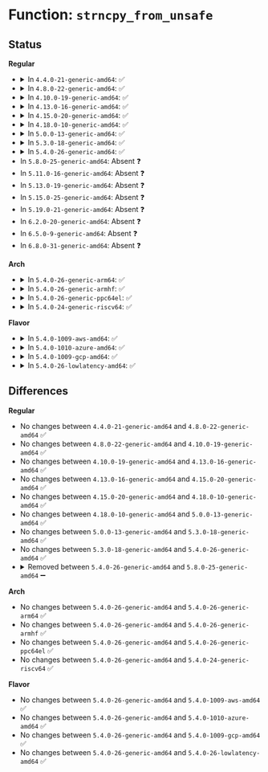 # Function: <code>strncpy_from_unsafe</code>

## Status
<b>Regular</b>
<ul>
<li>
<details>
<summary>In <code>4.4.0-21-generic-amd64</code>: ✅</summary>

```c
long int strncpy_from_unsafe(char * dst, const void * unsafe_addr, long int count)
```

```json
{
  "name": "strncpy_from_unsafe",
  "collision_type": "Unique Global",
  "inline_type": "No",
  "funcs": [
    {
      "addr": 18446744071580489248,
      "name": "strncpy_from_unsafe",
      "external": true,
      "loc": "mm/maccess.c:86",
      "file": "mm/maccess.c",
      "inline": "seen, unknown",
      "caller_inline": [],
      "caller_func": [
        "kernel/trace/bpf_trace.c:bpf_trace_printk",
        "kernel/trace/trace_kprobe.c:fetch_memory_string"
      ]
    }
  ],
  "symbols": [
    {
      "addr": 18446744071580489248,
      "name": "strncpy_from_unsafe",
      "section": ".text",
      "bind": "STB_GLOBAL",
      "size": 225
    }
  ]
}
```
</details>
</li>
<li>
<details>
<summary>In <code>4.8.0-22-generic-amd64</code>: ✅</summary>

```c
long int strncpy_from_unsafe(char * dst, const void * unsafe_addr, long int count)
```

```json
{
  "name": "strncpy_from_unsafe",
  "collision_type": "Unique Global",
  "inline_type": "No",
  "funcs": [
    {
      "addr": 18446744071580573248,
      "name": "strncpy_from_unsafe",
      "external": true,
      "loc": "mm/maccess.c:86",
      "file": "mm/maccess.c",
      "inline": "seen, unknown",
      "caller_inline": [],
      "caller_func": [
        "kernel/trace/bpf_trace.c:bpf_trace_printk",
        "kernel/trace/trace_kprobe.c:fetch_memory_string"
      ]
    }
  ],
  "symbols": [
    {
      "addr": 18446744071580573248,
      "name": "strncpy_from_unsafe",
      "section": ".text",
      "bind": "STB_GLOBAL",
      "size": 229
    }
  ]
}
```
</details>
</li>
<li>
<details>
<summary>In <code>4.10.0-19-generic-amd64</code>: ✅</summary>

```c
long int strncpy_from_unsafe(char * dst, const void * unsafe_addr, long int count)
```

```json
{
  "name": "strncpy_from_unsafe",
  "collision_type": "Unique Global",
  "inline_type": "No",
  "funcs": [
    {
      "addr": 18446744071580639680,
      "name": "strncpy_from_unsafe",
      "external": true,
      "loc": "mm/maccess.c:86",
      "file": "mm/maccess.c",
      "inline": "seen, unknown",
      "caller_inline": [],
      "caller_func": [
        "kernel/trace/bpf_trace.c:bpf_trace_printk",
        "kernel/trace/trace_kprobe.c:fetch_memory_string"
      ]
    }
  ],
  "symbols": [
    {
      "addr": 18446744071580639680,
      "name": "strncpy_from_unsafe",
      "section": ".text",
      "bind": "STB_GLOBAL",
      "size": 229
    }
  ]
}
```
</details>
</li>
<li>
<details>
<summary>In <code>4.13.0-16-generic-amd64</code>: ✅</summary>

```c
long int strncpy_from_unsafe(char * dst, const void * unsafe_addr, long int count)
```

```json
{
  "name": "strncpy_from_unsafe",
  "collision_type": "Unique Global",
  "inline_type": "No",
  "funcs": [
    {
      "addr": 18446744071580672224,
      "name": "strncpy_from_unsafe",
      "external": true,
      "loc": "mm/maccess.c:86",
      "file": "mm/maccess.c",
      "inline": "seen, unknown",
      "caller_inline": [],
      "caller_func": [
        "kernel/trace/bpf_trace.c:bpf_probe_read_str",
        "kernel/trace/bpf_trace.c:bpf_trace_printk",
        "kernel/trace/trace_kprobe.c:fetch_memory_string"
      ]
    }
  ],
  "symbols": [
    {
      "addr": 18446744071580672224,
      "name": "strncpy_from_unsafe",
      "section": ".text",
      "bind": "STB_GLOBAL",
      "size": 156
    }
  ]
}
```
</details>
</li>
<li>
<details>
<summary>In <code>4.15.0-20-generic-amd64</code>: ✅</summary>

```c
long int strncpy_from_unsafe(char * dst, const void * unsafe_addr, long int count)
```

```json
{
  "name": "strncpy_from_unsafe",
  "collision_type": "Unique Global",
  "inline_type": "No",
  "funcs": [
    {
      "addr": 18446744071580757408,
      "name": "strncpy_from_unsafe",
      "external": true,
      "loc": "mm/maccess.c:86",
      "file": "mm/maccess.c",
      "inline": "seen, unknown",
      "caller_inline": [],
      "caller_func": [
        "kernel/trace/bpf_trace.c:bpf_probe_read_str",
        "kernel/trace/bpf_trace.c:bpf_trace_printk",
        "kernel/trace/trace_kprobe.c:fetch_memory_string"
      ]
    }
  ],
  "symbols": [
    {
      "addr": 18446744071580757408,
      "name": "strncpy_from_unsafe",
      "section": ".text",
      "bind": "STB_GLOBAL",
      "size": 169
    }
  ]
}
```
</details>
</li>
<li>
<details>
<summary>In <code>4.18.0-10-generic-amd64</code>: ✅</summary>

```c
long int strncpy_from_unsafe(char * dst, const void * unsafe_addr, long int count)
```

```json
{
  "name": "strncpy_from_unsafe",
  "collision_type": "Unique Global",
  "inline_type": "No",
  "funcs": [
    {
      "addr": 18446744071580893472,
      "name": "strncpy_from_unsafe",
      "external": true,
      "loc": "mm/maccess.c:86",
      "file": "mm/maccess.c",
      "inline": "seen, unknown",
      "caller_inline": [],
      "caller_func": [
        "kernel/trace/bpf_trace.c:bpf_probe_read_str",
        "kernel/trace/bpf_trace.c:bpf_trace_printk",
        "kernel/trace/trace_kprobe.c:fetch_memory_string"
      ]
    }
  ],
  "symbols": [
    {
      "addr": 18446744071580893472,
      "name": "strncpy_from_unsafe",
      "section": ".text",
      "bind": "STB_GLOBAL",
      "size": 178
    }
  ]
}
```
</details>
</li>
<li>
<details>
<summary>In <code>5.0.0-13-generic-amd64</code>: ✅</summary>

```c
long int strncpy_from_unsafe(char * dst, const void * unsafe_addr, long int count)
```

```json
{
  "name": "strncpy_from_unsafe",
  "collision_type": "Unique Global",
  "inline_type": "No",
  "funcs": [
    {
      "addr": 18446744071580968112,
      "name": "strncpy_from_unsafe",
      "external": true,
      "loc": "mm/maccess.c:86",
      "file": "mm/maccess.c",
      "inline": "seen, unknown",
      "caller_inline": [],
      "caller_func": [
        "kernel/trace/bpf_trace.c:bpf_probe_read_str",
        "kernel/trace/bpf_trace.c:bpf_trace_printk",
        "kernel/trace/trace_kprobe.c:process_fetch_insn"
      ]
    }
  ],
  "symbols": [
    {
      "addr": 18446744071580968112,
      "name": "strncpy_from_unsafe",
      "section": ".text",
      "bind": "STB_GLOBAL",
      "size": 178
    }
  ]
}
```
</details>
</li>
<li>
<details>
<summary>In <code>5.3.0-18-generic-amd64</code>: ✅</summary>

```c
long int strncpy_from_unsafe(char * dst, const void * unsafe_addr, long int count)
```

```json
{
  "name": "strncpy_from_unsafe",
  "collision_type": "Unique Global",
  "inline_type": "No",
  "funcs": [
    {
      "addr": 18446744071581063408,
      "name": "strncpy_from_unsafe",
      "external": true,
      "loc": "mm/maccess.c:124",
      "file": "mm/maccess.c",
      "inline": "seen, unknown",
      "caller_inline": [],
      "caller_func": [
        "kernel/trace/bpf_trace.c:bpf_probe_read_str",
        "kernel/trace/bpf_trace.c:bpf_trace_printk",
        "kernel/trace/trace_kprobe.c:process_fetch_insn"
      ]
    }
  ],
  "symbols": [
    {
      "addr": 18446744071581063408,
      "name": "strncpy_from_unsafe",
      "section": ".text",
      "bind": "STB_GLOBAL",
      "size": 178
    }
  ]
}
```
</details>
</li>
<li>
<details>
<summary>In <code>5.4.0-26-generic-amd64</code>: ✅</summary>

```c
long int strncpy_from_unsafe(char * dst, const void * unsafe_addr, long int count)
```

```json
{
  "name": "strncpy_from_unsafe",
  "collision_type": "Unique Global",
  "inline_type": "No",
  "funcs": [
    {
      "addr": 18446744071581119376,
      "name": "strncpy_from_unsafe",
      "external": true,
      "loc": "mm/maccess.c:161",
      "file": "mm/maccess.c",
      "inline": "seen, unknown",
      "caller_inline": [],
      "caller_func": [
        "kernel/trace/bpf_trace.c:bpf_probe_read_str",
        "kernel/trace/bpf_trace.c:bpf_trace_printk",
        "kernel/trace/trace_kprobe.c:process_fetch_insn"
      ]
    }
  ],
  "symbols": [
    {
      "addr": 18446744071581119376,
      "name": "strncpy_from_unsafe",
      "section": ".text",
      "bind": "STB_GLOBAL",
      "size": 178
    }
  ]
}
```
</details>
</li>
<li>
In <code>5.8.0-25-generic-amd64</code>: Absent ❓
</li>
<li>
In <code>5.11.0-16-generic-amd64</code>: Absent ❓
</li>
<li>
In <code>5.13.0-19-generic-amd64</code>: Absent ❓
</li>
<li>
In <code>5.15.0-25-generic-amd64</code>: Absent ❓
</li>
<li>
In <code>5.19.0-21-generic-amd64</code>: Absent ❓
</li>
<li>
In <code>6.2.0-20-generic-amd64</code>: Absent ❓
</li>
<li>
In <code>6.5.0-9-generic-amd64</code>: Absent ❓
</li>
<li>
In <code>6.8.0-31-generic-amd64</code>: Absent ❓
</li>
</ul>
<b>Arch</b>
<ul>
<li>
<details>
<summary>In <code>5.4.0-26-generic-arm64</code>: ✅</summary>

```c
long int strncpy_from_unsafe(char * dst, const void * unsafe_addr, long int count)
```

```json
{
  "name": "strncpy_from_unsafe",
  "collision_type": "Unique Global",
  "inline_type": "No",
  "funcs": [
    {
      "addr": 18446603336492489704,
      "name": "strncpy_from_unsafe",
      "external": true,
      "loc": "mm/maccess.c:161",
      "file": "mm/maccess.c",
      "inline": "seen, unknown",
      "caller_inline": [],
      "caller_func": [
        "kernel/trace/bpf_trace.c:bpf_probe_read_str",
        "kernel/trace/bpf_trace.c:bpf_trace_printk",
        "kernel/trace/trace_kprobe.c:process_fetch_insn"
      ]
    }
  ],
  "symbols": [
    {
      "addr": 18446603336492489704,
      "name": "strncpy_from_unsafe",
      "section": ".text",
      "bind": "STB_GLOBAL",
      "size": 592
    }
  ]
}
```
</details>
</li>
<li>
<details>
<summary>In <code>5.4.0-26-generic-armhf</code>: ✅</summary>

```c
long int strncpy_from_unsafe(char * dst, const void * unsafe_addr, long int count)
```

```json
{
  "name": "strncpy_from_unsafe",
  "collision_type": "Unique Global",
  "inline_type": "No",
  "funcs": [
    {
      "addr": 3226361544,
      "name": "strncpy_from_unsafe",
      "external": true,
      "loc": "mm/maccess.c:161",
      "file": "mm/maccess.c",
      "inline": "seen, unknown",
      "caller_inline": [],
      "caller_func": [
        "kernel/trace/bpf_trace.c:bpf_probe_read_str",
        "kernel/trace/bpf_trace.c:bpf_trace_printk",
        "kernel/trace/trace_kprobe.c:process_fetch_insn"
      ]
    }
  ],
  "symbols": [
    {
      "addr": 3226361544,
      "name": "strncpy_from_unsafe",
      "section": ".text",
      "bind": "STB_GLOBAL",
      "size": 280
    }
  ]
}
```
</details>
</li>
<li>
<details>
<summary>In <code>5.4.0-26-generic-ppc64el</code>: ✅</summary>

```c
long int strncpy_from_unsafe(char * dst, const void * unsafe_addr, long int count)
```

```json
{
  "name": "strncpy_from_unsafe",
  "collision_type": "Unique Global",
  "inline_type": "No",
  "funcs": [
    {
      "addr": 13835058055285775600,
      "name": "strncpy_from_unsafe",
      "external": true,
      "loc": "mm/maccess.c:161",
      "file": "mm/maccess.c",
      "inline": "seen, unknown",
      "caller_inline": [],
      "caller_func": [
        "kernel/trace/bpf_trace.c:bpf_probe_read_str",
        "kernel/trace/bpf_trace.c:bpf_trace_printk",
        "kernel/trace/trace_kprobe.c:process_fetch_insn"
      ]
    }
  ],
  "symbols": [
    {
      "addr": 13835058055285775600,
      "name": "strncpy_from_unsafe",
      "section": ".text",
      "bind": "STB_GLOBAL",
      "size": 320
    }
  ]
}
```
</details>
</li>
<li>
<details>
<summary>In <code>5.4.0-24-generic-riscv64</code>: ✅</summary>

```c
long int strncpy_from_unsafe(char * dst, const void * unsafe_addr, long int count)
```

```json
{
  "name": "strncpy_from_unsafe",
  "collision_type": "Unique Global",
  "inline_type": "No",
  "funcs": [
    {
      "addr": 18446743936272552284,
      "name": "strncpy_from_unsafe",
      "external": true,
      "loc": "mm/maccess.c:161",
      "file": "mm/maccess.c",
      "inline": "seen, unknown",
      "caller_inline": [],
      "caller_func": []
    }
  ],
  "symbols": [
    {
      "addr": 18446743936272552284,
      "name": "strncpy_from_unsafe",
      "section": ".text",
      "bind": "STB_GLOBAL",
      "size": 172
    }
  ]
}
```
</details>
</li>
</ul>
<b>Flavor</b>
<ul>
<li>
<details>
<summary>In <code>5.4.0-1009-aws-amd64</code>: ✅</summary>

```c
long int strncpy_from_unsafe(char * dst, const void * unsafe_addr, long int count)
```

```json
{
  "name": "strncpy_from_unsafe",
  "collision_type": "Unique Global",
  "inline_type": "No",
  "funcs": [
    {
      "addr": 18446744071581088224,
      "name": "strncpy_from_unsafe",
      "external": true,
      "loc": "mm/maccess.c:161",
      "file": "mm/maccess.c",
      "inline": "seen, unknown",
      "caller_inline": [],
      "caller_func": [
        "kernel/trace/bpf_trace.c:bpf_probe_read_str",
        "kernel/trace/bpf_trace.c:bpf_trace_printk",
        "kernel/trace/trace_kprobe.c:process_fetch_insn"
      ]
    }
  ],
  "symbols": [
    {
      "addr": 18446744071581088224,
      "name": "strncpy_from_unsafe",
      "section": ".text",
      "bind": "STB_GLOBAL",
      "size": 178
    }
  ]
}
```
</details>
</li>
<li>
<details>
<summary>In <code>5.4.0-1010-azure-amd64</code>: ✅</summary>

```c
long int strncpy_from_unsafe(char * dst, const void * unsafe_addr, long int count)
```

```json
{
  "name": "strncpy_from_unsafe",
  "collision_type": "Unique Global",
  "inline_type": "No",
  "funcs": [
    {
      "addr": 18446744071581035408,
      "name": "strncpy_from_unsafe",
      "external": true,
      "loc": "mm/maccess.c:161",
      "file": "mm/maccess.c",
      "inline": "seen, unknown",
      "caller_inline": [],
      "caller_func": [
        "kernel/trace/bpf_trace.c:bpf_probe_read_str",
        "kernel/trace/bpf_trace.c:bpf_trace_printk",
        "kernel/trace/trace_kprobe.c:process_fetch_insn"
      ]
    }
  ],
  "symbols": [
    {
      "addr": 18446744071581035408,
      "name": "strncpy_from_unsafe",
      "section": ".text",
      "bind": "STB_GLOBAL",
      "size": 178
    }
  ]
}
```
</details>
</li>
<li>
<details>
<summary>In <code>5.4.0-1009-gcp-amd64</code>: ✅</summary>

```c
long int strncpy_from_unsafe(char * dst, const void * unsafe_addr, long int count)
```

```json
{
  "name": "strncpy_from_unsafe",
  "collision_type": "Unique Global",
  "inline_type": "No",
  "funcs": [
    {
      "addr": 18446744071581079424,
      "name": "strncpy_from_unsafe",
      "external": true,
      "loc": "mm/maccess.c:161",
      "file": "mm/maccess.c",
      "inline": "seen, unknown",
      "caller_inline": [],
      "caller_func": [
        "kernel/trace/bpf_trace.c:bpf_probe_read_str",
        "kernel/trace/bpf_trace.c:bpf_trace_printk",
        "kernel/trace/trace_kprobe.c:process_fetch_insn"
      ]
    }
  ],
  "symbols": [
    {
      "addr": 18446744071581079424,
      "name": "strncpy_from_unsafe",
      "section": ".text",
      "bind": "STB_GLOBAL",
      "size": 178
    }
  ]
}
```
</details>
</li>
<li>
<details>
<summary>In <code>5.4.0-26-lowlatency-amd64</code>: ✅</summary>

```c
long int strncpy_from_unsafe(char * dst, const void * unsafe_addr, long int count)
```

```json
{
  "name": "strncpy_from_unsafe",
  "collision_type": "Unique Global",
  "inline_type": "No",
  "funcs": [
    {
      "addr": 18446744071581141312,
      "name": "strncpy_from_unsafe",
      "external": true,
      "loc": "mm/maccess.c:161",
      "file": "mm/maccess.c",
      "inline": "seen, unknown",
      "caller_inline": [],
      "caller_func": [
        "kernel/trace/bpf_trace.c:bpf_probe_read_str",
        "kernel/trace/bpf_trace.c:bpf_trace_printk",
        "kernel/trace/trace_kprobe.c:process_fetch_insn"
      ]
    }
  ],
  "symbols": [
    {
      "addr": 18446744071581141312,
      "name": "strncpy_from_unsafe",
      "section": ".text",
      "bind": "STB_GLOBAL",
      "size": 178
    }
  ]
}
```
</details>
</li>
</ul>

## Differences
<b>Regular</b>
<ul>
<li>
No changes between <code>4.4.0-21-generic-amd64</code> and <code>4.8.0-22-generic-amd64</code> ✅
</li>
<li>
No changes between <code>4.8.0-22-generic-amd64</code> and <code>4.10.0-19-generic-amd64</code> ✅
</li>
<li>
No changes between <code>4.10.0-19-generic-amd64</code> and <code>4.13.0-16-generic-amd64</code> ✅
</li>
<li>
No changes between <code>4.13.0-16-generic-amd64</code> and <code>4.15.0-20-generic-amd64</code> ✅
</li>
<li>
No changes between <code>4.15.0-20-generic-amd64</code> and <code>4.18.0-10-generic-amd64</code> ✅
</li>
<li>
No changes between <code>4.18.0-10-generic-amd64</code> and <code>5.0.0-13-generic-amd64</code> ✅
</li>
<li>
No changes between <code>5.0.0-13-generic-amd64</code> and <code>5.3.0-18-generic-amd64</code> ✅
</li>
<li>
No changes between <code>5.3.0-18-generic-amd64</code> and <code>5.4.0-26-generic-amd64</code> ✅
</li>
<li>
<details>
<summary>Removed between <code>5.4.0-26-generic-amd64</code> and <code>5.8.0-25-generic-amd64</code> ➖</summary>

```c
long int strncpy_from_unsafe(char * dst, const void * unsafe_addr, long int count)
```
</details>
</li>
</ul>
<b>Arch</b>
<ul>
<li>
No changes between <code>5.4.0-26-generic-amd64</code> and <code>5.4.0-26-generic-arm64</code> ✅
</li>
<li>
No changes between <code>5.4.0-26-generic-amd64</code> and <code>5.4.0-26-generic-armhf</code> ✅
</li>
<li>
No changes between <code>5.4.0-26-generic-amd64</code> and <code>5.4.0-26-generic-ppc64el</code> ✅
</li>
<li>
No changes between <code>5.4.0-26-generic-amd64</code> and <code>5.4.0-24-generic-riscv64</code> ✅
</li>
</ul>
<b>Flavor</b>
<ul>
<li>
No changes between <code>5.4.0-26-generic-amd64</code> and <code>5.4.0-1009-aws-amd64</code> ✅
</li>
<li>
No changes between <code>5.4.0-26-generic-amd64</code> and <code>5.4.0-1010-azure-amd64</code> ✅
</li>
<li>
No changes between <code>5.4.0-26-generic-amd64</code> and <code>5.4.0-1009-gcp-amd64</code> ✅
</li>
<li>
No changes between <code>5.4.0-26-generic-amd64</code> and <code>5.4.0-26-lowlatency-amd64</code> ✅
</li>
</ul>

